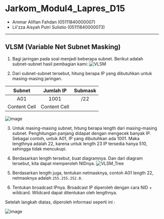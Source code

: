 # Jarkom_Modul4_Lapres_D15
- Ammar Alifian Fahdan (05111840000007)
- Lii'zza Aisyah Putri Sulistio (05111840000073)
---
## VLSM (Variable Net Subnet Masking)
1. Bagi jaringan pada soal menjadi beberapa subnet. Berikut adalah subnet-subnet hasil pembagian kami:
![VLSM](https://user-images.githubusercontent.com/58472359/102002547-25fd1680-3d30-11eb-94b6-ab995aa42cfb.png)

2. Dari subnet-subnet tersebut, hitung berapa IP yang dibutuhkan untuk masing-masing jaringan.

| Subnet  | Jumlah IP | Submask |
| :-----: | :-------: | :-----: |
| A01  | 1001  | /22 |
| Content Cell  | Content Cell  |


![image](https://user-images.githubusercontent.com/24503760/101630405-68370700-3a55-11eb-81bb-0bfad6b0b586.png)

3. Untuk masing-masing subnet, hitung berapa length dari masing-masing subnet. Penghitungan panjang didapat dengan mengecek banyak IP. Sebagai contoh, untuk A01, IP yang dibutuhkan ada 1001. Maka lengthnya adalah 22, karena untuk length 23 IP tersedia hanya 510, sehingga tidak mencukupi. 

4. Berdasarkan length tersebut, buat diagramnya. Dan dari diagram tersebut, kita dapat memperoleh NIDnya.
![VLSM_Tree](https://user-images.githubusercontent.com/24503760/101633567-04fba380-3a5a-11eb-972e-0137d48331fc.png)

5. Berdasarkan length juga, tentukan netmasknya, contoh A01 length 22, netmasknya adalah `255.255.252.0`.

6. Tentukan broadcast IPnya. Broadcast IP diperoleh dengan cara NID + wildcard. Wildcard dapat ditentukan oleh lengthnya.

Setelah langkah diatas, diperoleh informasi seperti ini :

![image](https://user-images.githubusercontent.com/24503760/101633665-28265300-3a5a-11eb-9bf1-db78e8ed6e06.png)
